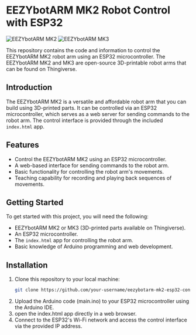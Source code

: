 # EEZYbotARM MK2 Robot Control with ESP32

![EEZYbotARM MK2](https://www.thingiverse.com/thing:1454048)
![EEZYbotARM MK3](https://www.thingiverse.com/thing:2838859)

This repository contains the code and information to control the EEZYbotARM MK2 robot arm using an ESP32 microcontroller. The EEZYbotARM MK2 and MK3 are open-source 3D-printable robot arms that can be found on Thingiverse.

## Introduction

The EEZYbotARM MK2 is a versatile and affordable robot arm that you can build using 3D-printed parts. It can be controlled via an ESP32 microcontroller, which serves as a web server for sending commands to the robot arm. The control interface is provided through the included `index.html` app.

## Features

- Control the EEZYbotARM MK2 using an ESP32 microcontroller.
- A web-based interface for sending commands to the robot arm.
- Basic functionality for controlling the robot arm's movements.
- Teaching capability for recording and playing back sequences of movements.

## Getting Started

To get started with this project, you will need the following:

- EEZYbotARM MK2 or MK3 (3D-printed parts available on Thingiverse).
- An ESP32 microcontroller.
- The `index.html` app for controlling the robot arm.
- Basic knowledge of Arduino programming and web development.

## Installation

1. Clone this repository to your local machine:
   ```bash
   git clone https://github.com/your-username/eezybotarm-mk2-esp32-control.git
   ```
2. Upload the Arduino code (main.ino) to your ESP32 microcontroller using the Arduino IDE.
3. open the index.html app directly in a web browser.
4. Connect to the ESP32's Wi-Fi network and access the control interface via the provided IP address.
